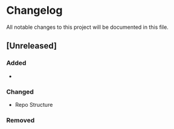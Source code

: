 # Changelog
All notable changes to this project will be documented in this file.

## [Unreleased]
### Added
- 

### Changed
- Repo Structure

### Removed
